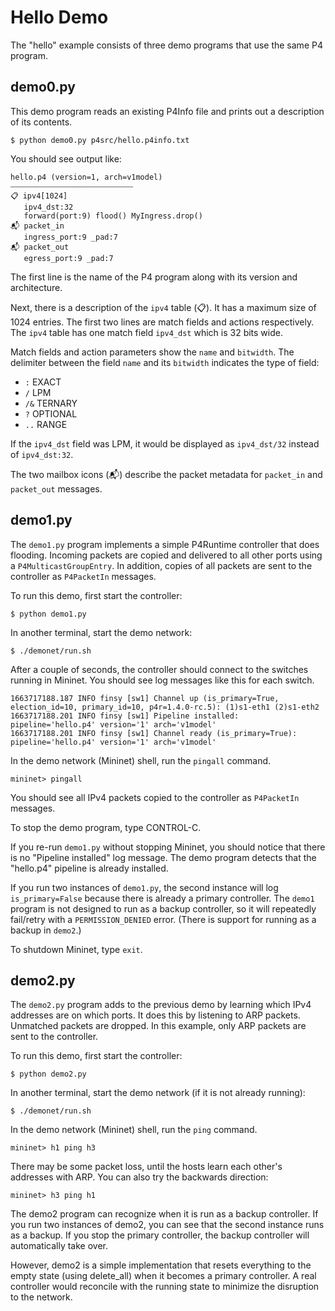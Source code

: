 # Hello Demo

The "hello" example consists of three demo programs that use the same P4 program.

## demo0.py

This demo program reads an existing P4Info file and prints out a description of its 
contents.

```
$ python demo0.py p4src/hello.p4info.txt
```

You should see output like:

```
hello.p4 (version=1, arch=v1model)
⎯⎯⎯⎯⎯⎯⎯⎯⎯⎯⎯⎯⎯⎯⎯⎯⎯⎯⎯⎯⎯⎯⎯⎯⎯⎯⎯⎯⎯⎯⎯⎯⎯
📋 ipv4[1024]
   ipv4_dst:32 
   forward(port:9) flood() MyIngress.drop() 
📬 packet_in
   ingress_port:9 _pad:7 
📬 packet_out
   egress_port:9 _pad:7
```

The first line is the name of the P4 program along with its version and architecture.

Next, there is a description of the `ipv4` table (📋). It has a maximum size of 1024 entries.
The first two lines are match fields and actions respectively. The `ipv4` table has one 
match field `ipv4_dst` which is 32 bits wide.

Match fields and action parameters show the `name` and `bitwidth`.
The delimiter between the field `name` and its `bitwidth` indicates the type of field:

- `:` EXACT
- `/` LPM
- `/&` TERNARY
- `?` OPTIONAL
- `..` RANGE

If the `ipv4_dst` field was LPM, it would be displayed as `ipv4_dst/32` instead of 
`ipv4_dst:32`.

The two mailbox icons (📬) describe the packet metadata for `packet_in` and `packet_out` 
messages.

## demo1.py

The `demo1.py` program implements a simple P4Runtime controller that does flooding. Incoming 
packets are copied and delivered to all other ports using a `P4MulticastGroupEntry`. In addition, 
copies of all packets are sent to the controller as `P4PacketIn` messages.

To run this demo, first start the controller:

```
$ python demo1.py
```

In another terminal, start the demo network:

```
$ ./demonet/run.sh
```

After a couple of seconds, the controller should connect to the switches running in Mininet. You
should see log messages like this for each switch.

```
1663717188.187 INFO finsy [sw1] Channel up (is_primary=True, election_id=10, primary_id=10, p4r=1.4.0-rc.5): (1)s1-eth1 (2)s1-eth2
1663717188.201 INFO finsy [sw1] Pipeline installed: pipeline='hello.p4' version='1' arch='v1model'
1663717188.201 INFO finsy [sw1] Channel ready (is_primary=True): pipeline='hello.p4' version='1' arch='v1model'
```

In the demo network (Mininet) shell, run the `pingall` command.

```
mininet> pingall
```

You should see all IPv4 packets copied to the controller as `P4PacketIn` messages.

To stop the demo program, type CONTROL-C.

If you re-run `demo1.py` without stopping Mininet, you should notice that there is no
"Pipeline installed" log message. The demo program detects that the "hello.p4" pipeline is already 
installed.

If you run two instances of `demo1.py`, the second instance will log `is_primary=False`
because there is already a primary controller. The `demo1` program is not designed to run as a backup 
controller, so it will repeatedly fail/retry with a `PERMISSION_DENIED` error. (There is support for 
running as a backup in `demo2`.)

To shutdown Mininet, type `exit`.

## demo2.py

The `demo2.py` program adds to the previous demo by learning which IPv4 addresses are on which ports. 
It does this by listening to ARP packets. Unmatched packets are dropped. In this example, only ARP
packets are sent to the controller.

To run this demo, first start the controller:

```
$ python demo2.py
```

In another terminal, start the demo network (if it is not already running):

```
$ ./demonet/run.sh
```

In the demo network (Mininet) shell, run the `ping` command.

```
mininet> h1 ping h3
```

There may be some packet loss, until the hosts learn each other's addresses with ARP. You 
can also try the backwards direction:

```
mininet> h3 ping h1
```

The demo2 program can recognize when it is run as a backup controller. If you run two instances
of demo2, you can see that the second instance runs as a backup. If you stop the primary controller, 
the backup controller will automatically take over. 

However, demo2 is a simple implementation that resets everything to the empty state (using delete_all)
when it becomes a primary controller. A real controller would reconcile with the running state to
minimize the disruption to the network.
